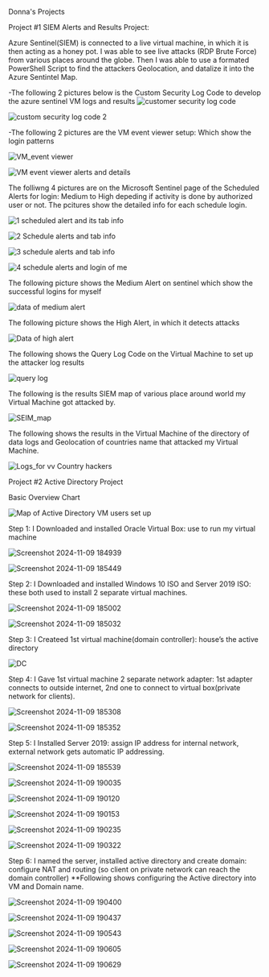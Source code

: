 Donna's Projects



Project #1
SIEM Alerts and Results Project:


 
Azure Sentinel(SIEM) is connected to a live virtual machine, in which it is then acting as a honey pot. I was able to see live attacks (RDP Brute Force) from various places around the globe. Then I was able to use a formated PowerShell Script to find the attackers Geolocation, and datalize it into the Azure Sentintel Map. 
>
-The following 2 pictures below is the Custom Security Log Code to develop the azure sentinel VM logs and results
![customer security log code](https://github.com/user-attachments/assets/707521b9-e84a-4292-838e-8caa00c16831)

![custom security log code 2](https://github.com/user-attachments/assets/62770008-9cc2-4210-bb3a-0ce11041395f)

-The following 2 pictures are the VM event viewer setup: Which show the login patterns

![VM_event viewer](https://github.com/user-attachments/assets/8ab0a7c1-a8fb-4140-bcac-ece36004cb6c)

![VM event viewer alerts and details](https://github.com/user-attachments/assets/195bd3b9-d751-4bc6-911d-e2b46acb279e)

The folliwng 4 pictures are on the Microsoft Sentinel page of the Scheduled Alerts for login: Medium to High depeding if activity is done by authorized user or not. The pcitures show the detailed info for each schedule login. 

![1 scheduled alert and its tab info](https://github.com/user-attachments/assets/785dbc16-a64d-4de6-81ea-9815c3ded417)

![2 Schedule alerts and tab info](https://github.com/user-attachments/assets/69d21089-f0ff-4c02-ab50-10aa80f60e4c)

![3 schedule alerts and tab info](https://github.com/user-attachments/assets/c6528278-f26a-43fd-9a59-c64d2e78d248)

![4 schedule alerts and login  of me](https://github.com/user-attachments/assets/e51adbbd-909a-4117-a5ca-f4e6c2e15cbf)

The following picture shows the Medium Alert on sentinel which show the successful logins for myself

![data of medium alert](https://github.com/user-attachments/assets/bd797ee1-3a96-4a11-99d7-6f941cda15fd)

The following picture shows the High Alert, in which it detects attacks

![Data of high alert](https://github.com/user-attachments/assets/7237c98d-a8eb-46f3-9f9c-f28ad542cc50)

The following shows the Query Log Code on the Virtual Machine to set up the attacker log results

![query log](https://github.com/user-attachments/assets/4f6c2e1e-88ca-43f7-9d2b-8156bc195ee5)

The following is the results SIEM map of various place around world my Virtual Machine got attacked by.

![SEIM_map](https://github.com/user-attachments/assets/54b8aa0d-8ff4-436c-ac7f-774ce0ad2f83)


The following shows the results in the Virtual Machine of the directory of data logs and Geolocation of countries name that attacked my Virtual Machine. 

![Logs_for vv Country hackers](https://github.com/user-attachments/assets/211cd990-6f80-4075-81e0-8bcbb10b6d88)



Project #2
Active Directory Project

Basic Overview Chart

![Map of Active Directory VM users set up](https://github.com/user-attachments/assets/73c2837b-c5b4-409b-b852-d8780db77acd)

Step 1: I Downloaded and installed Oracle Virtual Box: use to run my virtual machine

![Screenshot 2024-11-09 184939](https://github.com/user-attachments/assets/8fc76784-ec5d-48b1-9f90-3032b9f7aa02)

![Screenshot 2024-11-09 185449](https://github.com/user-attachments/assets/7a2da910-3403-4e4f-8dc1-d123038c2ac2)


Step 2: I Downloaded and installed Windows 10 ISO and Server 2019 ISO: these both used to install 2 separate virtual machines.

![Screenshot 2024-11-09 185002](https://github.com/user-attachments/assets/7c9e758d-cfa4-4228-8940-4d8d612ca16e)

![Screenshot 2024-11-09 185032](https://github.com/user-attachments/assets/2dd01646-2f89-4f40-8c70-74c5346653de)

Step 3: I Createed 1st virtual machine(domain controller): house’s the active directory

![DC](https://github.com/user-attachments/assets/7ab31b4b-c4b3-4ce4-b8ee-6ed4b1fdb2a1)

Step 4: I Gave 1st virtual machine 2 separate network adapter: 1st adapter connects to outside internet, 2nd one to connect to virtual box(private network for clients).

![Screenshot 2024-11-09 185308](https://github.com/user-attachments/assets/4c9449ea-7a1a-43a4-8f26-db74d01ea372)

![Screenshot 2024-11-09 185352](https://github.com/user-attachments/assets/b3fd9816-1b29-4a91-8e96-60f0f5fc4cf6)

Step 5: I Installed Server 2019: assign IP address for internal network, external network gets automatic IP addressing. 

![Screenshot 2024-11-09 185539](https://github.com/user-attachments/assets/18e91775-c1e7-4375-8e7f-72299f2ffd02)

![Screenshot 2024-11-09 190035](https://github.com/user-attachments/assets/bd2a18db-65a2-4b97-b645-85347e62a051)

![Screenshot 2024-11-09 190120](https://github.com/user-attachments/assets/208fc3fd-af8f-4088-89c9-7ecad0f33433)

![Screenshot 2024-11-09 190153](https://github.com/user-attachments/assets/7b304703-e74f-4af3-827e-b9cc09a0730c)

![Screenshot 2024-11-09 190235](https://github.com/user-attachments/assets/943ef033-dd5b-4885-adae-cf351320e422)

![Screenshot 2024-11-09 190322](https://github.com/user-attachments/assets/d63e3563-6405-4808-a39b-83db682cc3e0)

Step 6: I named the server, installed active directory and create domain: configure NAT and routing (so client on private network can reach the domain controller) **Following shows configuring the Active directory into VM and Domain name. 

![Screenshot 2024-11-09 190400](https://github.com/user-attachments/assets/3c72f1d8-43d2-4851-ba36-667029a5f23d)

![Screenshot 2024-11-09 190437](https://github.com/user-attachments/assets/2ade12ca-4fa9-4af9-a2d9-99403d892c0b)

![Screenshot 2024-11-09 190543](https://github.com/user-attachments/assets/f5f1ea71-ec4f-4b06-b2a4-0208da9daf12)

![Screenshot 2024-11-09 190605](https://github.com/user-attachments/assets/1891220a-1081-4fac-82d0-cd64ac7fa38b)

![Screenshot 2024-11-09 190629](https://github.com/user-attachments/assets/1a6decbd-76d6-4e00-aa79-5ed6cebe210d)


